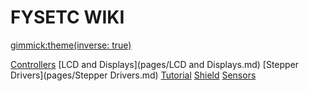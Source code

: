 <!--
  -- Name of your wiki
  -- Do NOT remove the leading `#` character.
  -->

# FYSETC WIKI


<!--
  -- Default theme
  -- (Read: http://dynalon.github.io/mdwiki/#!customizing.md#Theme_chooser)
  -->

[gimmick:theme(inverse: true)](flatly)


<!--
  -- Navigation
  -- (Read: http://dynalon.github.io/mdwiki/#!quickstart.md#Adding_a_navigation)
  -->


[Controllers](pages/Controllers.md)
[LCD and Displays](pages/LCD and Displays.md)
[Stepper Drivers](pages/Stepper Drivers.md)
[Tutorial](pages/Tutorial.md)
[Shield](pages/Shield.md)
[Sensors](pages/Sensors.md)

<!-- A more complex navigation example: ----------------------------------------

[Menu Item 1]()

  * # SubMenu Heading 1
  * [SubMenu Item 1](pages/subitem1.md)
  * [SubMenu Item 2](pages/subitem2.md)
  - - - -
  * # SubMenu Heading 2
  * [SubMenu Item 3](pages/subitem3.md)
  - - - -
  * # SubMenu Heading 3
  * [SubMenu Item 3](pages/subitem3.md)

[Menu Item 2](pages/item2.md)

[Menu Item 3](pages/item3.md)

---------------------------------------------------------------------------- -->

<!--
  -- Change the Language
  -- Could be useful when there's more than one language wiki.
  -->

<!--
[Change the Language]()

  * [English (United States)](/en_US/)
  * [English (United Kingdom)](/en_GB/)
  * [Italian](/it/)
-->

<!--
  -- Let the user choose a theme
  -- (Read: http://dynalon.github.io/mdwiki/#!quickstart.md#Adding_a_navigation)
  -->

<!--
[gimmick:themechooser](Choose theme)
-->

